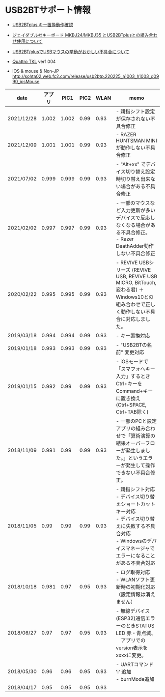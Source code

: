 # USB2BTサポート情報
* [USB2BTplus キー置換動作確認](CheckReplaceKey.md)  

* [ジェイダブル社キーボード MKBJ24/MKBJ35 とUSB2BTplusとの組み合わせ使用について](MKBJ35.md)  

* [USB2BT/plusでUSBマウスの挙動がおかしい不具合について](usb2bt_mouseIssue.md)

* [Quattro TKL](QuattroTKL.md) ver1.004

* iOS & mouse & Non-JP  
http://sohta02.web.fc2.com/release/usb2btp.220225_a1003_h1003_d0990_iosMouse  


|date|アプリ|PIC1|PIC2|WLAN|memo|
|---|---|---|---|---|---|
|2021/12/28|1.002|1.002|0.99|0.93|- 親指シフト設定が保存されない不具合修正|
|2021/12/09|1.001|1.001|0.99|0.93|- RAZER HUNTSMAN MINIが動作しない不具合修正|
|2021/07/02|0.999|0.999|0.99|0.93|- "Alt+xx" でデバイス切り替え設定時切り替え出来ない場合がある不具合修正|
|2021/02/02|0.997|0.997|0.99|0.93|- 一部のマウスなど入力更新が多いデバイスで反応しなくなる場合がある不具合修正。<br/>- Razer DeathAdder動作しない不具合修正|
|2020/02/22|0.995|0.995|0.99|0.93|- REVIVE USBシリーズ (REVIVE USB, REVIVE USB MICRO, BitTouch, 変わる君) ＋ Windows10との組み合わせで正しく動作しない不具合に対応しました。 |
|2019/03/18|0.994|0.994|0.99|0.93|- キー置換対応|
|2019/01/18|0.993|0.993|0.99|0.93|- "USB2BTの名前" 変更対応|
|2019/01/15|0.992|0.99|0.99|0.93|- iOSモードで「スマフォへキー入力」するときCtrl+キーをCommand+キーに置き換え(Ctrl+SPACE, Ctrl+TAB除く)|
|2018/11/09|0.991|0.99|0.99|0.93|- 一部のPCと設定アプリの組み合わせで「算術演算の結果オーバーフローが発生しました。」というエラーが発生して操作できない不具合修正。|
|2018/11/05|0.99|0.99|0.99|0.93|- 親指シフト対応<br/>- デバイス切り替えショートカットキー対応<br/>- デバイス切り替えに失敗する不具合対応<br/>- Windowsのデバイスマネージャでエラーになることがある不具合対応|
|2018/10/18|0.981|0.97|0.95|0.93|- ログ取得対応<br/>- WLANソフト更新時の初期化対応（設定情報は消えません）|
|2018/06/27|0.97|0.97|0.95|0.93|- 無線デバイス(ESP32)通信エラーのときSTATUS LED 赤・青点滅、<br/>　アプリでのversion表示を xxxxに変更。|
|2018/05/30|0.96|0.96|0.95|0.93|- UARTコマンド 'i' 追加<br/>- burnMode追加|
|2018/04/17|0.95|0.95|0.95|0.93| |

